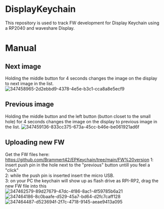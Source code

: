 # DisplayKeychain
This repository is used to track FW development for Display Keychain using a RP2040 and waveshare Display.

# Manual
## Next image  
Holding the middle button for 4 seconds changes the image on the display to next image in the list.
![347458965-2d2ebbd9-4378-4e5e-b3c1-cca8a8e5ecf9](https://github.com/user-attachments/assets/51b84472-d54d-4354-98e7-2a62bb91e7fe)

## Previous image
Holding the middle button and the left button (button closet to the small hole) for 4 seconds changes the image on the display to previous image in the list.
![347459136-833cc375-673a-45cc-b46e-be061921ad6f](https://github.com/user-attachments/assets/852fce8d-2b29-4fc4-961d-025fdc0eccc7)


## Uploading new FW  
Get the FW files here:   https://github.com/Brammert42/EPKeychain/tree/main/FW%20version
1: insert push pin in the hole next to the "previous" button untill you feel a "click"  
2: while the push pin is inserted insert the micro USB.  
3: on your PC the keychain will show up as flash drive as RPI-RP2, drag the new FW file into this  
![347462579-89d27679-47dc-4f86-8ac1-4f59785b6a21](https://github.com/user-attachments/assets/c1b59682-7009-4790-b72b-c917eb319d06)
![347464186-8c0baafe-d529-45a7-bd64-d2fc7caff128](https://github.com/user-attachments/assets/5ce50b0c-67c8-4395-ac23-03f14b747808)
![347464487-d523694f-2f7c-4718-9145-aeae9413a095](https://github.com/user-attachments/assets/e708b765-4969-4afc-9324-644caa3a9bf5)

